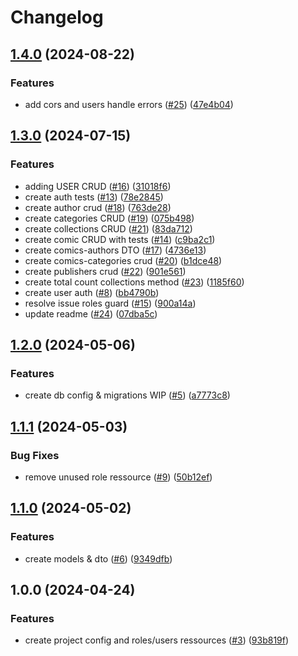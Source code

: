 # Changelog

## [1.4.0](https://github.com/Gmayer111/bd-api/compare/v1.3.0...v1.4.0) (2024-08-22)


### Features

* add cors and users handle errors ([#25](https://github.com/Gmayer111/bd-api/issues/25)) ([47e4b04](https://github.com/Gmayer111/bd-api/commit/47e4b04af1d9bae97cf971b141a1793eb67f2016))

## [1.3.0](https://github.com/Gmayer111/passion-bd-api/compare/v1.2.0...v1.3.0) (2024-07-15)


### Features

* adding USER CRUD ([#16](https://github.com/Gmayer111/passion-bd-api/issues/16)) ([31018f6](https://github.com/Gmayer111/passion-bd-api/commit/31018f6860072609a442fcb78fe6ef2a213a6bb7))
* create auth tests ([#13](https://github.com/Gmayer111/passion-bd-api/issues/13)) ([78e2845](https://github.com/Gmayer111/passion-bd-api/commit/78e2845b39eb6ef7e3ba167fa3b8ed0eeaf43659))
* create author crud ([#18](https://github.com/Gmayer111/passion-bd-api/issues/18)) ([763de28](https://github.com/Gmayer111/passion-bd-api/commit/763de2897ce2b064bd9e529c00d6d09097e7d1bc))
* create categories CRUD ([#19](https://github.com/Gmayer111/passion-bd-api/issues/19)) ([075b498](https://github.com/Gmayer111/passion-bd-api/commit/075b498535cdef62b5315ab85981445ad5ad5c95))
* create collections CRUD ([#21](https://github.com/Gmayer111/passion-bd-api/issues/21)) ([83da712](https://github.com/Gmayer111/passion-bd-api/commit/83da712bd210d7aaa2ea18ba47020fc0f73d4f00))
* create comic CRUD with tests ([#14](https://github.com/Gmayer111/passion-bd-api/issues/14)) ([c9ba2c1](https://github.com/Gmayer111/passion-bd-api/commit/c9ba2c180b385675572ce5c2f804cbce26841065))
* create comics-authors DTO ([#17](https://github.com/Gmayer111/passion-bd-api/issues/17)) ([4736e13](https://github.com/Gmayer111/passion-bd-api/commit/4736e13479c23e02324cdb269bfffcd88a8a277a))
* create comics-categories crud ([#20](https://github.com/Gmayer111/passion-bd-api/issues/20)) ([b1dce48](https://github.com/Gmayer111/passion-bd-api/commit/b1dce48a829e149cbe6ca6b67a73ef6d19b0f7df))
* create publishers crud ([#22](https://github.com/Gmayer111/passion-bd-api/issues/22)) ([901e561](https://github.com/Gmayer111/passion-bd-api/commit/901e561d17103e1c903a7c72f68a42f756045c42))
* create total count collections method ([#23](https://github.com/Gmayer111/passion-bd-api/issues/23)) ([1185f60](https://github.com/Gmayer111/passion-bd-api/commit/1185f6012b4cb5c1aea1588fd204d468c8b0de0d))
* create user auth ([#8](https://github.com/Gmayer111/passion-bd-api/issues/8)) ([bb4790b](https://github.com/Gmayer111/passion-bd-api/commit/bb4790b960b3012456c8fd8e7682c3060b912140))
* resolve issue roles guard ([#15](https://github.com/Gmayer111/passion-bd-api/issues/15)) ([900a14a](https://github.com/Gmayer111/passion-bd-api/commit/900a14a37c6d4d95cf25216af1f4345913e8d32e))
* update readme ([#24](https://github.com/Gmayer111/passion-bd-api/issues/24)) ([07dba5c](https://github.com/Gmayer111/passion-bd-api/commit/07dba5cddd08886d5b36ec53c327cdd84dd8ebd3))

## [1.2.0](https://github.com/Gmayer111/passion-bd-api/compare/v1.1.1...v1.2.0) (2024-05-06)


### Features

* create db config & migrations WIP ([#5](https://github.com/Gmayer111/passion-bd-api/issues/5)) ([a7773c8](https://github.com/Gmayer111/passion-bd-api/commit/a7773c88d4da863ca0a05df63c5ee3ae2b0adf21))

## [1.1.1](https://github.com/Gmayer111/passion-bd-api/compare/v1.1.0...v1.1.1) (2024-05-03)


### Bug Fixes

* remove unused role ressource ([#9](https://github.com/Gmayer111/passion-bd-api/issues/9)) ([50b12ef](https://github.com/Gmayer111/passion-bd-api/commit/50b12effd91c6d96a8b920ec244d855326780c28))

## [1.1.0](https://github.com/Gmayer111/passion-bd-api/compare/v1.0.0...v1.1.0) (2024-05-02)


### Features

* create models & dto ([#6](https://github.com/Gmayer111/passion-bd-api/issues/6)) ([9349dfb](https://github.com/Gmayer111/passion-bd-api/commit/9349dfbb6a5bc8b85d58be83d7b4f96c130e8bad))

## 1.0.0 (2024-04-24)


### Features

* create project config and roles/users ressources ([#3](https://github.com/Gmayer111/passion-bd-api/issues/3)) ([93b819f](https://github.com/Gmayer111/passion-bd-api/commit/93b819f0e9d7118d1df43e2317963b5f430211e8))
